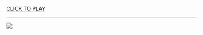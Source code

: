 
<a href="https://premium76.site?title=unblocked_games_classroom_76&ref=13M">CLICK TO PLAY</a></h3>
<hr>

<a href="https://premium76.site?title=unblocked_games_classroom_76&ref=13M"><img src="https://clearcache.store/games.png"></a>


